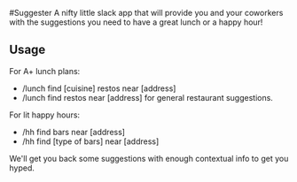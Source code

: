#Suggester
A nifty little slack app that will provide you and your coworkers with the suggestions you need to have a great lunch or a happy hour!
## Usage
For A+ lunch plans:
- /lunch find [cuisine] restos near [address]
- /lunch find restos near [address] for general restaurant suggestions.

For lit happy hours:
- /hh find bars near [address]
- /hh find [type of bars] near [address]

We'll get you back some suggestions with enough contextual info to get you hyped.
